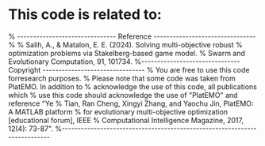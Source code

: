 # This code is related to:
% ------------------------------- Reference --------------------------------
% 
% Salih, A., & Matalon, E. E. (2024). Solving multi-objective robust 
% optimization problems via Stakelberg-based game model. 
% Swarm and Evolutionary Computation, 91, 101734.
%------------------------------- Copyright --------------------------------
% You are free to use this code forresearch purposes.
% Please note that some code was taken from PlatEMO. In addition to 
% acknowledge the use of this code, all publications which
% use this code should acknowledge the use of "PlatEMO" and reference "Ye
% Tian, Ran Cheng, Xingyi Zhang, and Yaochu Jin, PlatEMO: A MATLAB platform
% for evolutionary multi-objective optimization [educational forum], IEEE
% Computational Intelligence Magazine, 2017, 12(4): 73-87".
%--------------------------------------------------------------------------
